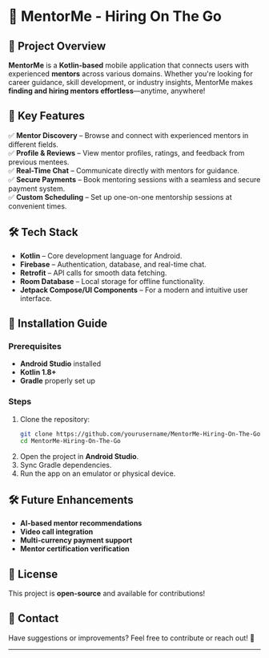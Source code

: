 
# 📱 MentorMe - Hiring On The Go  

## 🚀 Project Overview  
**MentorMe** is a **Kotlin-based** mobile application that connects users with experienced **mentors** across various domains. Whether you're looking for career guidance, skill development, or industry insights, MentorMe makes **finding and hiring mentors effortless**—anytime, anywhere!  

## 🎯 Key Features  
✅ **Mentor Discovery** – Browse and connect with experienced mentors in different fields.  
✅ **Profile & Reviews** – View mentor profiles, ratings, and feedback from previous mentees.  
✅ **Real-Time Chat** – Communicate directly with mentors for guidance.  
✅ **Secure Payments** – Book mentoring sessions with a seamless and secure payment system.  
✅ **Custom Scheduling** – Set up one-on-one mentorship sessions at convenient times.  

## 🛠️ Tech Stack  
- **Kotlin** – Core development language for Android.  
- **Firebase** – Authentication, database, and real-time chat.  
- **Retrofit** – API calls for smooth data fetching.  
- **Room Database** – Local storage for offline functionality.  
- **Jetpack Compose/UI Components** – For a modern and intuitive user interface.  

## 📲 Installation Guide  
### Prerequisites  
- **Android Studio** installed  
- **Kotlin 1.8+**  
- **Gradle** properly set up  

### Steps  
1. Clone the repository:  
   ```bash
   git clone https://github.com/yourusername/MentorMe-Hiring-On-The-Go.git
   cd MentorMe-Hiring-On-The-Go
   ```  
2. Open the project in **Android Studio**.  
3. Sync Gradle dependencies.  
4. Run the app on an emulator or physical device.  

## 🛠️ Future Enhancements  
- **AI-based mentor recommendations**  
- **Video call integration**  
- **Multi-currency payment support**  
- **Mentor certification verification**  

## 📜 License  
This project is **open-source** and available for contributions!  

## 📧 Contact  
Have suggestions or improvements? Feel free to contribute or reach out! 🚀  

---
